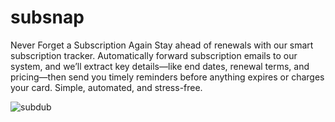 # subsnap
 Never Forget a Subscription Again Stay ahead of renewals with our smart subscription tracker. Automatically forward subscription emails to our system, and we’ll extract key details—like end dates, renewal terms, and pricing—then send you timely reminders before anything expires or charges your card. Simple, automated, and stress-free.

 ![subdub](https://github.com/user-attachments/assets/81d85e4b-113f-4876-a1d7-6e4e8cee763f)
